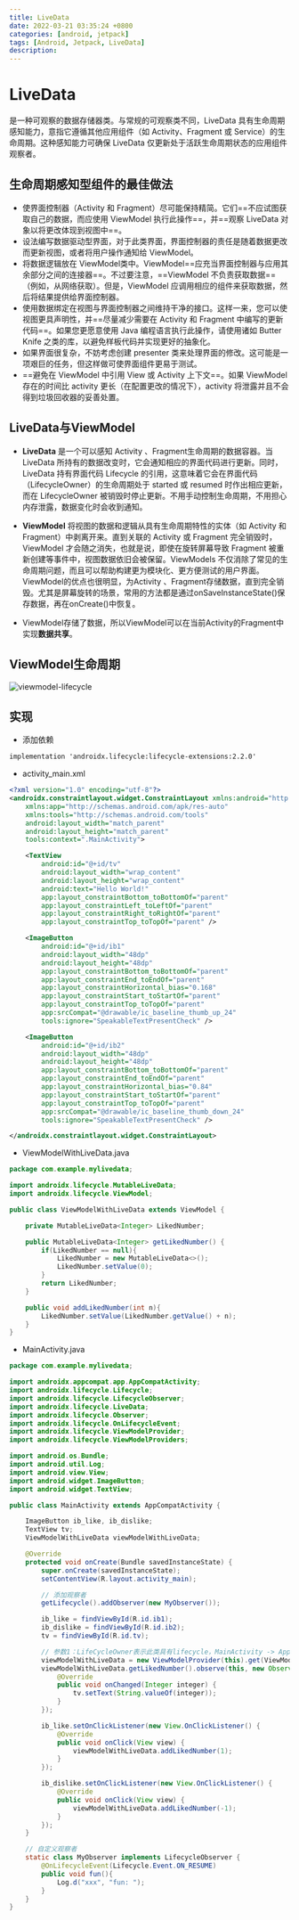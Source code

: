 ```yaml
---
title: LiveData
date: 2022-03-21 03:35:24 +0800
categories: [android, jetpack]
tags: [Android, Jetpack, LiveData]
description: 
---
```

# LiveData

是一种可观察的数据存储器类。与常规的可观察类不同，LiveData 具有生命周期感知能力，意指它遵循其他应用组件（如 Activity、Fragment 或 Service）的生命周期。这种感知能力可确保 LiveData 仅更新处于活跃生命周期状态的应用组件观察者。

## 生命周期感知型组件的最佳做法

- 使界面控制器（Activity 和 Fragment）尽可能保持精简。它们==不应试图获取自己的数据，而应使用 ViewModel 执行此操作==，并==观察 LiveData 对象以将更改体现到视图中==。
- 设法编写数据驱动型界面，对于此类界面，界面控制器的责任是随着数据更改而更新视图，或者将用户操作通知给 ViewModel。
- 将数据逻辑放在 ViewModel类中。ViewModel==应充当界面控制器与应用其余部分之间的连接器==。不过要注意，==ViewModel 不负责获取数据==（例如，从网络获取）。但是，ViewModel 应调用相应的组件来获取数据，然后将结果提供给界面控制器。
- 使用数据绑定在视图与界面控制器之间维持干净的接口。这样一来，您可以使视图更具声明性，并==尽量减少需要在 Activity 和 Fragment 中编写的更新代码==。如果您更愿意使用 Java 编程语言执行此操作，请使用诸如 Butter Knife 之类的库，以避免样板代码并实现更好的抽象化。
- 如果界面很复杂，不妨考虑创建 presenter 类来处理界面的修改。这可能是一项艰巨的任务，但这样做可使界面组件更易于测试。
- ==避免在 ViewModel 中引用 View 或 Activity 上下文==。如果 ViewModel 存在的时间比 activity 更长（在配置更改的情况下），activity 将泄露并且不会得到垃圾回收器的妥善处置。

## LiveData与ViewModel

- **LiveData** 是一个可以感知 Activity 、Fragment生命周期的数据容器。当 LiveData 所持有的数据改变时，它会通知相应的界面代码进行更新。同时，LiveData 持有界面代码 Lifecycle 的引用，这意味着它会在界面代码（LifecycleOwner）的生命周期处于 started 或 resumed 时作出相应更新，而在 LifecycleOwner 被销毁时停止更新。不用手动控制生命周期，不用担心内存泄露，数据变化时会收到通知。

- **ViewModel** 将视图的数据和逻辑从具有生命周期特性的实体（如 Activity 和 Fragment）中剥离开来。直到关联的 Activity 或 Fragment 完全销毁时，ViewModel 才会随之消失，也就是说，即使在旋转屏幕导致 Fragment 被重新创建等事件中，视图数据依旧会被保留。ViewModels 不仅消除了常见的生命周期问题，而且可以帮助构建更为模块化、更方便测试的用户界面。ViewModel的优点也很明显，为Activity 、Fragment存储数据，直到完全销毁。尤其是屏幕旋转的场景，常用的方法都是通过onSaveInstanceState()保存数据，再在onCreate()中恢复。

- ViewModel存储了数据，所以ViewModel可以在当前Activity的Fragment中实现**数据共享**。

## ViewModel生命周期

  ![viewmodel-lifecycle](/assets/media/pictures/android/LiveData.assets/viewmodel-lifecycle.png)

## 实现

- 添加依赖

```xml
implementation 'androidx.lifecycle:lifecycle-extensions:2.2.0'
```

- activity_main.xml

```xml
<?xml version="1.0" encoding="utf-8"?>
<androidx.constraintlayout.widget.ConstraintLayout xmlns:android="http://schemas.android.com/apk/res/android"
    xmlns:app="http://schemas.android.com/apk/res-auto"
    xmlns:tools="http://schemas.android.com/tools"
    android:layout_width="match_parent"
    android:layout_height="match_parent"
    tools:context=".MainActivity">

    <TextView
        android:id="@+id/tv"
        android:layout_width="wrap_content"
        android:layout_height="wrap_content"
        android:text="Hello World!"
        app:layout_constraintBottom_toBottomOf="parent"
        app:layout_constraintLeft_toLeftOf="parent"
        app:layout_constraintRight_toRightOf="parent"
        app:layout_constraintTop_toTopOf="parent" />

    <ImageButton
        android:id="@+id/ib1"
        android:layout_width="48dp"
        android:layout_height="48dp"
        app:layout_constraintBottom_toBottomOf="parent"
        app:layout_constraintEnd_toEndOf="parent"
        app:layout_constraintHorizontal_bias="0.168"
        app:layout_constraintStart_toStartOf="parent"
        app:layout_constraintTop_toTopOf="parent"
        app:srcCompat="@drawable/ic_baseline_thumb_up_24"
        tools:ignore="SpeakableTextPresentCheck" />

    <ImageButton
        android:id="@+id/ib2"
        android:layout_width="48dp"
        android:layout_height="48dp"
        app:layout_constraintBottom_toBottomOf="parent"
        app:layout_constraintEnd_toEndOf="parent"
        app:layout_constraintHorizontal_bias="0.84"
        app:layout_constraintStart_toStartOf="parent"
        app:layout_constraintTop_toTopOf="parent"
        app:srcCompat="@drawable/ic_baseline_thumb_down_24"
        tools:ignore="SpeakableTextPresentCheck" />

</androidx.constraintlayout.widget.ConstraintLayout>
```

- ViewModelWithLiveData.java

```java
package com.example.mylivedata;

import androidx.lifecycle.MutableLiveData;
import androidx.lifecycle.ViewModel;

public class ViewModelWithLiveData extends ViewModel {

    private MutableLiveData<Integer> LikedNumber;

    public MutableLiveData<Integer> getLikedNumber() {
        if(LikedNumber == null){
            LikedNumber = new MutableLiveData<>();
            LikedNumber.setValue(0);
        }
        return LikedNumber;
    }

    public void addLikedNumber(int n){
        LikedNumber.setValue(LikedNumber.getValue() + n);
    }
}
```

- MainActivity.java

```java
package com.example.mylivedata;

import androidx.appcompat.app.AppCompatActivity;
import androidx.lifecycle.Lifecycle;
import androidx.lifecycle.LifecycleObserver;
import androidx.lifecycle.LiveData;
import androidx.lifecycle.Observer;
import androidx.lifecycle.OnLifecycleEvent;
import androidx.lifecycle.ViewModelProvider;
import androidx.lifecycle.ViewModelProviders;

import android.os.Bundle;
import android.util.Log;
import android.view.View;
import android.widget.ImageButton;
import android.widget.TextView;

public class MainActivity extends AppCompatActivity {

    ImageButton ib_like, ib_dislike;
    TextView tv;
    ViewModelWithLiveData viewModelWithLiveData;

    @Override
    protected void onCreate(Bundle savedInstanceState) {
        super.onCreate(savedInstanceState);
        setContentView(R.layout.activity_main);

        // 添加观察者
        getLifecycle().addObserver(new MyObserver());

        ib_like = findViewById(R.id.ib1);
        ib_dislike = findViewById(R.id.ib2);
        tv = findViewById(R.id.tv);

        // 参数1：LifeCycleOwner表示此类具有lifecycle，MainActivity -> AppCompatActivity -> FragmentActivity -> ComponentActivity implements LifecycleOwner
        viewModelWithLiveData = new ViewModelProvider(this).get(ViewModelWithLiveData.class);
        viewModelWithLiveData.getLikedNumber().observe(this, new Observer<Integer>() {
            @Override
            public void onChanged(Integer integer) {
                tv.setText(String.valueOf(integer));
            }
        });

        ib_like.setOnClickListener(new View.OnClickListener() {
            @Override
            public void onClick(View view) {
                viewModelWithLiveData.addLikedNumber(1);
            }
        });

        ib_dislike.setOnClickListener(new View.OnClickListener() {
            @Override
            public void onClick(View view) {
                viewModelWithLiveData.addLikedNumber(-1);
            }
        });
    }

    // 自定义观察者
    static class MyObserver implements LifecycleObserver {
        @OnLifecycleEvent(Lifecycle.Event.ON_RESUME)
        public void fun(){
            Log.d("xxx", "fun: ");
        }
    }
}
```

